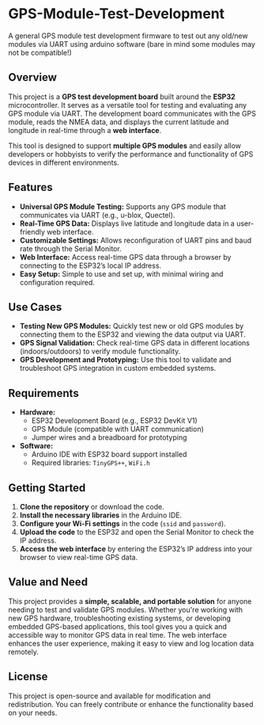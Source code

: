 # GPS-Module-Test-Development
A general GPS module test development firmware to test out any old/new modules via UART using arduino software (bare in mind some modules may not be compatible!)

<src img=https://github.com/user-attachments/assets/c0d800c0-cb5a-4a2b-9750-e9f42387217d width="500">

## Overview

This project is a **GPS test development board** built around the **ESP32** microcontroller. It serves as a versatile tool for testing and evaluating any GPS module via UART. The development board communicates with the GPS module, reads the NMEA data, and displays the current latitude and longitude in real-time through a **web interface**.

This tool is designed to support **multiple GPS modules** and easily allow developers or hobbyists to verify the performance and functionality of GPS devices in different environments.

## Features

- **Universal GPS Module Testing:** Supports any GPS module that communicates via UART (e.g., u-blox, Quectel).
- **Real-Time GPS Data:** Displays live latitude and longitude data in a user-friendly web interface.
- **Customizable Settings:** Allows reconfiguration of UART pins and baud rate through the Serial Monitor.
- **Web Interface:** Access real-time GPS data through a browser by connecting to the ESP32’s local IP address.
- **Easy Setup:** Simple to use and set up, with minimal wiring and configuration required.

## Use Cases

- **Testing New GPS Modules:** Quickly test new or old GPS modules by connecting them to the ESP32 and viewing the data output via UART.
- **GPS Signal Validation:** Check real-time GPS data in different locations (indoors/outdoors) to verify module functionality.
- **GPS Development and Prototyping:** Use this tool to validate and troubleshoot GPS integration in custom embedded systems.

## Requirements

- **Hardware:**
  - ESP32 Development Board (e.g., ESP32 DevKit V1)
  - GPS Module (compatible with UART communication)
  - Jumper wires and a breadboard for prototyping
- **Software:**
  - Arduino IDE with ESP32 board support installed
  - Required libraries: `TinyGPS++`, `WiFi.h`

## Getting Started

1. **Clone the repository** or download the code.
2. **Install the necessary libraries** in the Arduino IDE.
3. **Configure your Wi-Fi settings** in the code (`ssid` and `password`).
4. **Upload the code** to the ESP32 and open the Serial Monitor to check the IP address.
5. **Access the web interface** by entering the ESP32’s IP address into your browser to view real-time GPS data.

## Value and Need

This project provides a **simple, scalable, and portable solution** for anyone needing to test and validate GPS modules. Whether you're working with new GPS hardware, troubleshooting existing systems, or developing embedded GPS-based applications, this tool gives you a quick and accessible way to monitor GPS data in real time. The web interface enhances the user experience, making it easy to view and log location data remotely.

## License

This project is open-source and available for modification and redistribution. You can freely contribute or enhance the functionality based on your needs.
